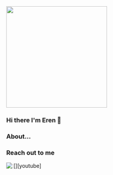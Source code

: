 <img src="https://media.giphy.com/media/c2lbMLWfL1mQ8/giphy.gif" align="riht" widht="400" height="268">

### Hi there I'm Eren 👋

### About...

### Reach out to me

[<img widht="22" src="https://unpng.com/simple-icons@v4/icons/youtube.svg" align="left" />][youtube]

[twitter]: https://twitter.com/erenklyctr
[linkedin]: https://www.linkedin.com/in/erenklyc/
